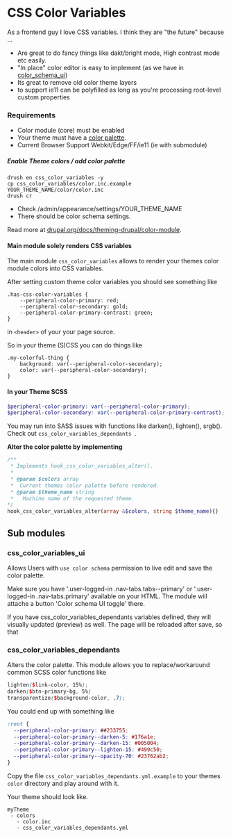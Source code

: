 # CSS Color Variables


As a frontend guy I love CSS variables. I think they are "the future" because ...

* Are great to do fancy things like dakt/bright mode, High contrast mode etc easily.
* "In place" color editor is easy to implement (as we have in [color_schema_ui](https://www.drupal.org/project/color_schema_ui))
* Its great to remove old color theme layers
* to support ie11 can be polyfilled as long as you're processing root-level custom properties

### Requirements

* Color module (core) must be enabled
* Your theme must have a [color palette](https://www.drupal.org/docs/theming-drupal/color-module).
* Current Browser Support Webkit/Edge/FF/ie11 (ie with submodule)

##### Enable Theme colors / add color palette

```
drush en css_color_variables -y
cp css_color_variables/color.inc.example YOUR_THEME_NAME/color/color.inc
drush cr
```

* Check /admin/appearance/settings/YOUR_THEME_NAME
* There should be color schema settings.

Read more at [drupal.org/docs/theming-drupal/color-module](https://www.drupal.org/docs/theming-drupal/color-module).

#### Main module solely renders CSS variables

The main module `css_color_variables` allows to render your themes color module colors into CSS variables.

After setting custom theme color variables you should see something like


```
.has-css-color-variables {
    --peripheral-color-primary: red;
    --peripheral-color-secondary: gold;
    --peripheral-color-primary-contrast: green;
}
```

in <code>&lt;header&gt;</code> of your your page source.

So in your theme (S)CSS you can do things like

```
.my-colorful-thing {
    background: var(--peripheral-color-secondary);
    color: var(--peripheral-color-secondary);
}
```

#### In your Theme SCSS

```SCSS
$peripheral-color-primary: var(--peripheral-color-primary);
$peripheral-color-secondary: var(--peripheral-color-primary-contrast);
```

You may run into SASS issues with functions like darken(), lighten(), srgb(). Check out `css_color_variables_dependants `.


**Alter the color palette by implementing**

```PHP
/**
 * Implements hook_css_color_variables_alter().
 * 
 * @param $colors array
 *  Current themes color palette before rendered. 
 * @param $theme_name string
 *   Machine name of the requested theme.  
*/
hook_css_color_variables_alter(array &$colors, string $theme_name){}
```


## Sub modules

### css_color_variables_ui

Allows Users with `use color schema` permission to live edit and save the color palette.

Make sure you have '.user-logged-in .nav-tabs.tabs--primary' or '.user-logged-in .nav-tabs.primary' available on your HTML. The module will attache a button 'Color schema UI toggle' there.

If you have css_color_variables_dependants variables defined, they will visually updated (preview) as well. The page will be reloaded after save, so that


### css_color_variables_dependants

Alters the color palette. This module allows you to replace/workaround common SCSS color functions like

```SCSS
lighten($link-color, 15%);
darken($btn-primary-bg, 5%)
transparentize($background-color, .7);
```

You could end up with something like

```css
:root {
  --peripheral-color-primary: ##233755;
  --peripheral-color-primary--darken-5: #176a1e;
  --peripheral-color-primary--darken-15: #005004;
  --peripheral-color-primary--lighten-15: #499c50;
  --peripheral-color-primary--opacity-70: #23762ab2;
}
```

Copy the file `css_color_variables_dependants.yml.example` to your themes `color` directory and play around with it.

Your theme should look like.

```
myTheme
 - colors
   - color.inc
   - css_color_variables_dependants.yml
```
